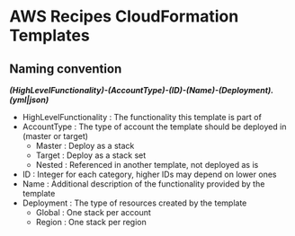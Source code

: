 # AWS Recipes CloudFormation Templates

## Naming convention

***(HighLevelFunctionality)-(AccountType)-(ID)-(Name)-(Deployment).(yml|json)***

* HighLevelFunctionality : The functionality this template is part of
* AccountType : The type of account the template should be deployed in (master or target)
   * Master : Deploy as a stack
   * Target : Deploy as a stack set
   * Nested : Referenced in another template, not deployed as is
* ID : Integer for each category, higher IDs may depend on lower ones
* Name : Additional description of the functionality provided by the template
* Deployment : The type of resources created by the template
   * Global : One stack per account
   * Region : One stack per region
